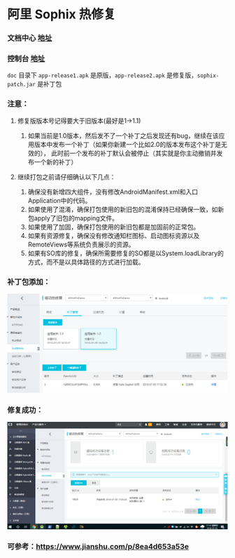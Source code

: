 # 阿里 Sophix 热修复

### 文档中心 [地址](https://help.aliyun.com/document_detail/69874.html?spm=a2c4g.11186623.6.552.IYLNUd#1.2%20%E9%9B%86%E6%88%90%E5%87%86%E5%A4%87)

### 控制台 [地址](https://emas.console.aliyun.com/#/product/3560919/overview)

`doc` 目录下 `app-release1.apk` 是原版，`app-release2.apk` 是修复版，`sophix-patch.jar` 是补丁包

### 注意：

1. 修复版版本号记得要大于旧版本(最好是1->1.1)
    1. 如果当前是1.0版本，然后发不了一个补丁之后发现还有bug，继续在该应用版本中发布一个补丁（如果你新建一个比如2.0的版本发布这个补丁是无效的），
    此时前一个发布的补丁默认会被停止（其实就是你主动撤销并发布一个新的补丁）

2. 继续打包之前请仔细确认以下几点：
    1. 确保没有新增四大组件，没有修改AndroidManifest.xml和入口Application中的代码。
    2. 如果使用了混淆，确保打包使用的新旧包的混淆保持已经确保一致，如新包apply了旧包的mapping文件。
    3. 如果使用了加固，确保打包使用的新旧包都是加固前的正常包。
    4. 如果有资源修复，确保没有修改通知栏图标、启动图标资源以及RemoteViews等系统负责展示的资源。
    5. 如果有SO库的修复，确保所需要修复的SO都是以System.loadLibrary的方式，而不是以具体路径的方式进行加载。

### 补丁包添加：
![](doc/上传补丁包.png)

### 修复成功：
![](doc/成功修复.png)

### 可参考：https://www.jianshu.com/p/8ea4d653a53e
